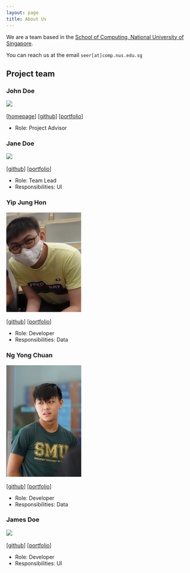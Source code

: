 ```yaml
---
layout: page
title: About Us
---
```


We are a team based in the [School of Computing, National University of Singapore](http://www.comp.nus.edu.sg).

You can reach us at the email `seer[at]comp.nus.edu.sg`

## Project team

### John Doe

<img src="images/johndoe.png" width="200px">

[[homepage](http://www.comp.nus.edu.sg/~damithch)]
[[github](https://github.com/johndoe)]
[[portfolio](team/johndoe.md)]

* Role: Project Advisor

### Jane Doe

<img src="images/johndoe.png" width="200px">

[[github](http://github.com/johndoe)]
[[portfolio](team/johndoe.md)]

* Role: Team Lead
* Responsibilities: UI

### Yip Jung Hon

<img src="images/junghon3709.png" width="200px">

[[github](http://github.com/johndoe)] [[portfolio](team/johndoe.md)]

* Role: Developer
* Responsibilities: Data

### Ng Yong Chuan

<img src="images/random689.png" width="200px">

[[github](http://github.com/random689)]
[[portfolio](team/johndoe.md)]

* Role: Developer
* Responsibilities: Data

### James Doe

<img src="images/johndoe.png" width="200px">

[[github](http://github.com/johndoe)]
[[portfolio](team/johndoe.md)]

* Role: Developer
* Responsibilities: UI
